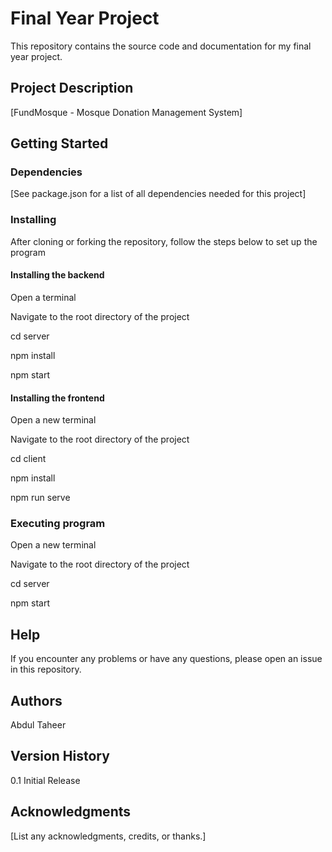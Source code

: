 # Final Year Project

This repository contains the source code and documentation for my final year project.

## Project Description

[FundMosque - Mosque Donation Management System]

## Getting Started

### Dependencies

[See package.json for a list of all dependencies needed for this project]

### Installing

After cloning or forking the repository, follow the steps below to set up the program

#### Installing the backend

Open a terminal

Navigate to the root directory of the project

cd server

npm install

npm start

#### Installing the frontend

Open a new terminal

Navigate to the root directory of the project

cd client

npm install

npm run serve

### Executing program

Open a new terminal

Navigate to the root directory of the project

cd server

npm start

## Help

If you encounter any problems or have any questions, please open an issue in this repository.

## Authors

Abdul Taheer

## Version History

0.1
Initial Release

## Acknowledgments

[List any acknowledgments, credits, or thanks.]

